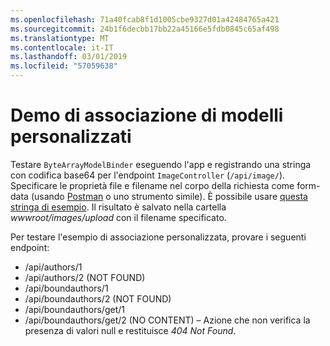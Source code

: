 ```yaml
---
ms.openlocfilehash: 71a40fcab8f1d1005cbe9327d01a42484765a421
ms.sourcegitcommit: 24b1f6decbb17bb22a45166e5fdb0845c65af498
ms.translationtype: MT
ms.contentlocale: it-IT
ms.lasthandoff: 03/01/2019
ms.locfileid: "57059638"
---
```

# <a name="custom-model-binding-demo"></a>Demo di associazione di modelli personalizzati

Testare `ByteArrayModelBinder` eseguendo l'app e registrando una stringa con codifica base64 per l'endpoint `ImageController` (`/api/image/`). Specificare le proprietà file e filename nel corpo della richiesta come form-data (usando [Postman](https://www.getpostman.com/) o uno strumento simile). È possibile usare [questa stringa di esempio](Base64String.txt). Il risultato è salvato nella cartella *wwwroot/images/upload* con il filename specificato.

Per testare l'esempio di associazione personalizzata, provare i seguenti endpoint:

* /api/authors/1
* /api/authors/2 (NOT FOUND)
* /api/boundauthors/1
* /api/boundauthors/2 (NOT FOUND)
* /api/boundauthors/get/1
* /api/boundauthors/get/2 (NO CONTENT) &ndash; Azione che non verifica la presenza di valori null e restituisce *404 Not Found*.
